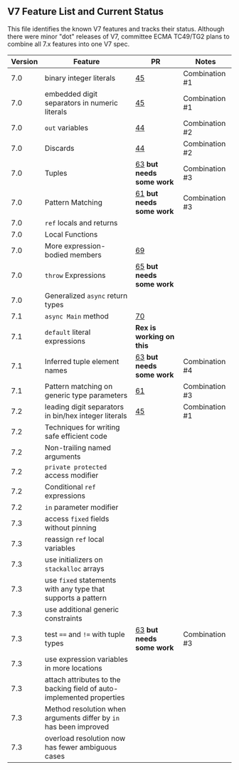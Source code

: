 ## V7 Feature List and Current Status

This file identifies the known V7 features and tracks their status. Although there were minor "dot" releases of V7, committee ECMA TC49/TG2 plans to combine all 7.x features into one V7 spec.

Version | Feature | PR | Notes
------- | ------- | -- | ------
7.0 | binary integer literals | [45](https://github.com/ECMA-TC49-TG2/csharpstandard/pull/45) | Combination #1
7.0 | embedded digit separators in numeric literals | [45](https://github.com/ECMA-TC49-TG2/csharpstandard/pull/45) | Combination #1
7.0 | `out` variables | [44](https://github.com/ECMA-TC49-TG2/csharpstandard/pull/44) | Combination #2
7.0 | Discards | [44](https://github.com/ECMA-TC49-TG2/csharpstandard/pull/44) | Combination #2
7.0 | Tuples | [63](https://github.com/ECMA-TC49-TG2/csharpstandard/pull/63) **but needs some work** | Combination #3
7.0 | Pattern Matching | [61](https://github.com/ECMA-TC49-TG2/csharpstandard/pull/61) **but needs some work** | Combination #3
7.0 | `ref` locals and returns | | 
7.0 | Local Functions | | 
7.0 | More expression-bodied members | [69](https://github.com/ECMA-TC49-TG2/csharpstandard/pull/69) | 
7.0 | `throw` Expressions | [65](https://github.com/ECMA-TC49-TG2/csharpstandard/pull/65) **but needs some work** | 
7.0 | Generalized `async` return types | |
7.1 | `async Main` method | [70](https://github.com/ECMA-TC49-TG2/csharpstandard/pull/70) | 
7.1 | `default` literal expressions | **Rex is working on this** | 
7.1 | Inferred tuple element names | [63](https://github.com/ECMA-TC49-TG2/csharpstandard/pull/63) **but needs some work** | Combination #4
7.1 | Pattern matching on generic type parameters | [61](https://github.com/ECMA-TC49-TG2/csharpstandard/pull/61) | Combination #3
7.2 | leading digit separators in bin/hex integer literals | [45](https://github.com/ECMA-TC49-TG2/csharpstandard/pull/45) | Combination #1
7.2 | Techniques for writing safe efficient code | | 
7.2 | Non-trailing named arguments | | 
7.2 | `private protected` access modifier | | 
7.2 | Conditional `ref` expressions | | 
7.2 | `in` parameter modifier | |
7.3 | access `fixed` fields without pinning | | 
7.3 | reassign `ref` local variables | | 
7.3 | use initializers on `stackalloc` arrays | | 
7.3 | use `fixed` statements with any type that supports a pattern | | 
7.3 | use additional generic constraints | | 
7.3 | test `==` and `!=` with tuple types | [63](https://github.com/ECMA-TC49-TG2/csharpstandard/pull/63) **but needs some work** | Combination #3
7.3 | use expression variables in more locations | | 
7.3 | attach attributes to the backing field of auto-implemented properties | | 
7.3 | Method resolution when arguments differ by `in` has been improved | | 
7.3 | overload resolution now has fewer ambiguous cases | | 
